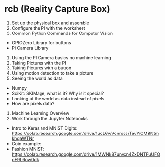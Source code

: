 # rcb (Reality Capture Box)

1. Set up the physical box and assemble
1. Configure the PI with the worksheet
1. Common Python Commands for Computer Vision
  * GPIOZero Library for buttons 
  * Pi Camera Library
1. Using the PI Camera basics no machine learning
  2. Taking Pictures with the PI
  2. Taking Pictures with a button
  2. Using motion detection to take a picture
1. Seeing the world as data
  * Numpy
  * SciKit: SKIMage, what is it? Why is it special?
  * Looking at the world as data instead of pixels
  * How are pixels data?
1. Machine Learning Overview
1. Work through the Jupyter Notebooks
  * Intro to Keras and MNIST Digits: https://colab.research.google.com/drive/1ucL6wVcnrocsrTevYiCM8NtmkhgaWTNr
  * Coin example:
  * Fashion MNIST: https://colab.research.google.com/drive/1MWNk87unvcn4ZxDNTFuUFQoE9L6ow0dk
 
